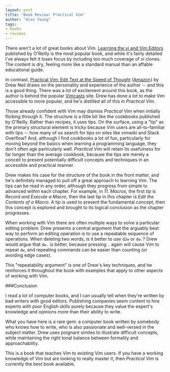 ```yaml
---
layout: post
title: "Book Review: Practical Vim"
author: "Alex Young"
tags: 
- books
- reviews
---
```


There aren't a lot of great books about Vim.  <a href="http://www.amazon.co.uk/gp/product/059652983X/ref=as_li_ss_tl?ie=UTF8&camp=1634&creative=19450&creativeASIN=059652983X&linkCode=as2&tag=da0b-21">Learning the vi and Vim Editors</a><img src="http://www.assoc-amazon.co.uk/e/ir?t=da0b-21&l=as2&o=2&a=059652983X" width="1" height="1" border="0" alt="" style="border:none !important; margin:0px !important;" /> published by O'Reilly is the most popular book, and while it's fairly detailed I've always felt it loses focus by including too much coverage of vi clones.  The content is dry, feeling more like a standard manual than an affable educational guide.

In contrast, [Practical Vim: Edit Text at the Speed of Thought](http://pragprog.com/book/dnvim/practical-vim) (<a href="http://www.amazon.co.uk/gp/product/1934356980/ref=as_li_ss_tl?ie=UTF8&camp=1634&creative=19450&creativeASIN=1934356980&linkCode=as2&tag=da0b-21">Amazon</a><img src="http://www.assoc-amazon.co.uk/e/ir?t=da0b-21&l=as2&o=2&a=1934356980" width="1" height="1" border="0" alt="" style="border:none !important; margin:0px !important;" />) by Drew Neil draws on the personality and experience of the author -- and this is a good thing.  There was a lot of excitement around this book, as the author is behind the popular [Vimcasts](http://vimcasts.org/) site.  Drew has done a lot to make Vim accessible to more popular, and he's distilled all of this in _Practical Vim_.

Those already confident with Vim may dismiss _Practical Vim_ when initially flicking through it.  The structure is a little bit like the cookbooks published by O'Reilly.  Rather than recipes, it uses tips.  On the surface, using a "tip" as the primary structural element is tricky because Vim users are all-to-familiar with tips -- how many of us search for tips on sites like vimwiki and Stack Overflow?  And, although I find cookbooks a lot of fun, particularly for moving beyond the basics when learning a programming language, they don't often age particularly well.  _Practical Vim_ will retain its usefulness for far longer than the average cookbook, because the tips are merely a conceit to present potentially difficult concepts and techniques in an accessible and practical manner.

Drew makes his case for the structure of the book in the front matter, and he's definitely managed to pull off a great approach to learning Vim.  The tips can be read in any order, although they progress from simple to advanced within each chapter.  For example, in _11. Macros_, the first tip is _Record and Execute a Macro_, then the last tip in this chapter is _Edit the Contents of a Macro_.  A tip is used to present the fundamental concept, then this concept is explored and brought to its logical conclusion as the chapter progresses.

When working with Vim there are often multiple ways to solve a particular editing problem.  Drew presents a central argument that the arguably best way to perform an editing operation is to use a repeatable sequence of operations.  When deleting two words, is it better to use `d2w` or `dw.`?  Drew would argue that `dw.` is better, because pressing `.` again will cause Vim to repeat `dw`, and repeating commands can be easier than counting (or avoiding edge cases).

This "repeatability argument" is one of Drew's key techniques, and he reinforces it throughout the book with examples that apply to other aspects of working with Vim.

###Conclusion

I read a lot of computer books, and I can usually tell when they're written by bad writers with good editors.  Publishing companies seem content to hire experts with poor English skills purely because they value the expert's knowledge and opinions more than their ability to write.

What you have here is a rare gem: a computer book written by somebody who knows how to write, who is also passionate and well-versed in the subject matter.  Drew uses poignant similes to illustrate difficult concepts, while maintaining the right tonal balance between formality and approachability.

This is a book that teaches Vim to existing Vim users.  If you have a working knowledge of Vim but are looking to really master it, then _Practical Vim_ is currently the best book available.
